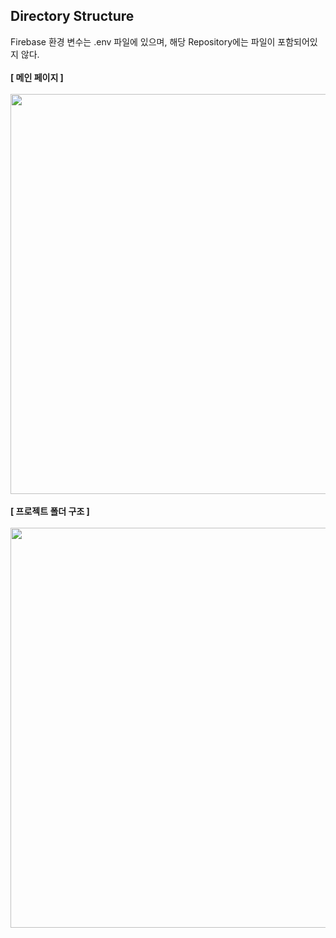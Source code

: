 ## Directory Structure

Firebase 환경 변수는 .env 파일에 있으며, 해당 Repository에는 파일이 포함되어있지 않다.
<br />
<br />
<b>[ 메인 페이지 ]
<br />
<br />
<img src="https://github.com/team-ilpalsam/NextJS_DaelimMarket/blob/main/readme/gifs/home.gif" width="640px" height="auto">
<br />
<br />
<b>[ 프로젝트 폴더 구조 ]
<br />
<br />
<img src="https://github.com/team-ilpalsam/NextJS_DaelimMarket/blob/main/readme/directory_structure.jpg" width="640px" height="auto">
